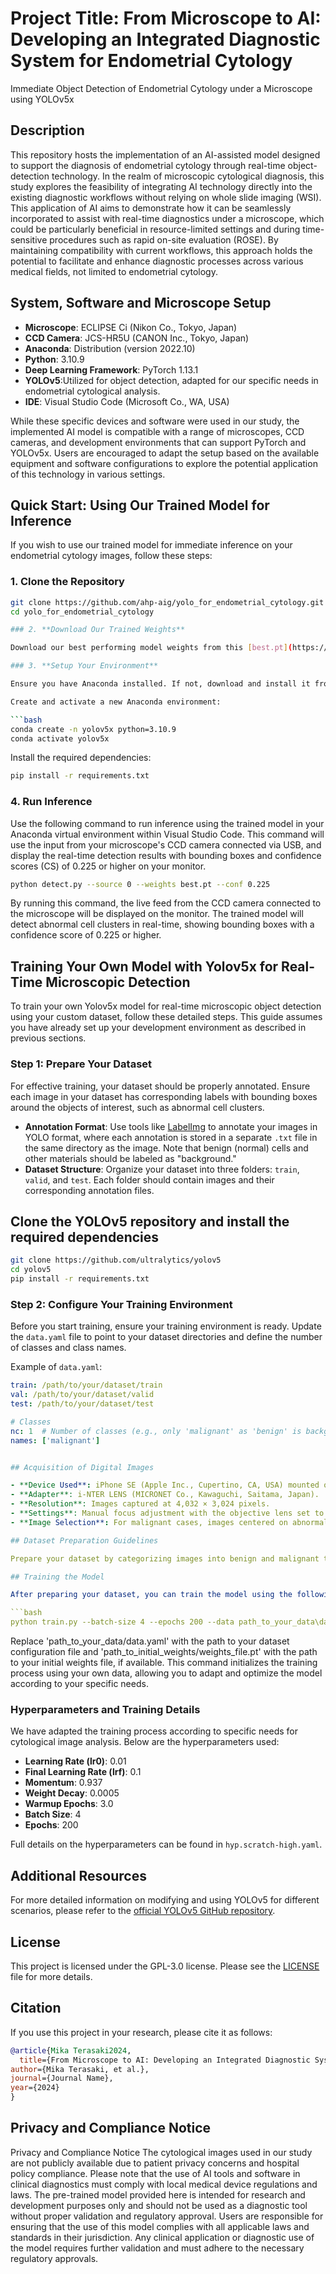 # Project Title: From Microscope to AI: Developing an Integrated Diagnostic System for Endometrial Cytology

Immediate Object Detection of Endometrial Cytology under a Microscope using YOLOv5x

## Description

This repository hosts the implementation of an AI-assisted model designed to support the diagnosis of endometrial cytology through real-time object-detection technology. In the realm of microscopic cytological diagnosis, this study explores the feasibility of integrating AI technology directly into the existing diagnostic workflows without relying on whole slide imaging (WSI). 
This application of AI aims to demonstrate how it can be seamlessly incorporated to assist with real-time diagnostics under a microscope, which could be particularly beneficial in resource-limited settings and during time-sensitive procedures such as rapid on-site evaluation (ROSE). By maintaining compatibility with current workflows, this approach holds the potential to facilitate and enhance diagnostic processes across various medical fields, not limited to endometrial cytology.

## System, Software and Microscope Setup

- **Microscope**: ECLIPSE Ci (Nikon Co., Tokyo, Japan)
- **CCD Camera**: JCS-HR5U (CANON Inc., Tokyo, Japan)
- **Anaconda**: Distribution (version 2022.10)
- **Python**: 3.10.9
- **Deep Learning Framework**: PyTorch 1.13.1
- **YOLOv5**:Utilized for object detection, adapted for our specific needs in endometrial cytological analysis.
- **IDE**: Visual Studio Code (Microsoft Co., WA, USA)

While these specific devices and software were used in our study, the implemented AI model is compatible with a range of microscopes, CCD cameras, and development environments that can support PyTorch and YOLOv5x. Users are encouraged to adapt the setup based on the available equipment and software configurations to explore the potential application of this technology in various settings.

## Quick Start: Using Our Trained Model for Inference

If you wish to use our trained model for immediate inference on your endometrial cytology images, follow these steps:

### 1. **Clone the Repository**

```bash
git clone https://github.com/ahp-aig/yolo_for_endometrial_cytology.git
cd yolo_for_endometrial_cytology

### 2. **Download Our Trained Weights**

Download our best performing model weights from this [best.pt](https://github.com/ahp-aig/yolo_for_endometrial_cytology/raw/main/best.pt) and place it in the cloned repository directory.

### 3. **Setup Your Environment**

Ensure you have Anaconda installed. If not, download and install it from the [Anaconda Website](https://www.anaconda.com/).

Create and activate a new Anaconda environment:

```bash
conda create -n yolov5x python=3.10.9
conda activate yolov5x
```

Install the required dependencies:

```bash
pip install -r requirements.txt
```

### 4. **Run Inference**

Use the following command to run inference using the trained model in your Anaconda virtual environment within Visual Studio Code. This command will use the input from your microscope's CCD camera connected via USB, and display the real-time detection results with bounding boxes and confidence scores (CS) of 0.225 or higher on your monitor.

```bash
python detect.py --source 0 --weights best.pt --conf 0.225
```

By running this command, the live feed from the CCD camera connected to the microscope will be displayed on the monitor. The trained model will detect abnormal cell clusters in real-time, showing bounding boxes with a confidence score of 0.225 or higher.

## Training Your Own Model with Yolov5x for Real-Time Microscopic Detection

To train your own Yolov5x model for real-time microscopic object detection using your custom dataset, follow these detailed steps. This guide assumes you have already set up your development environment as described in previous sections.

### Step 1: Prepare Your Dataset

For effective training, your dataset should be properly annotated. Ensure each image in your dataset has corresponding labels with bounding boxes around the objects of interest, such as abnormal cell clusters. 

- **Annotation Format**: Use tools like [LabelImg](https://github.com/tzutalin/labelImg) to annotate your images in YOLO format, where each annotation is stored in a separate `.txt` file in the same directory as the image. Note that benign (normal) cells and other materials should be labeled as "background."
- **Dataset Structure**: Organize your dataset into three folders: `train`, `valid`, and `test`. Each folder should contain images and their corresponding annotation files.

## Clone the YOLOv5 repository and install the required dependencies

```bash
git clone https://github.com/ultralytics/yolov5
cd yolov5
pip install -r requirements.txt
```

### Step 2: Configure Your Training Environment

Before you start training, ensure your training environment is ready. Update the `data.yaml` file to point to your dataset directories and define the number of classes and class names.

Example of `data.yaml`:

```yaml
train: /path/to/your/dataset/train
val: /path/to/your/dataset/valid
test: /path/to/your/dataset/test

# Classes
nc: 1  # Number of classes (e.g., only 'malignant' as 'benign' is background)
names: ['malignant']


## Acquisition of Digital Images

- **Device Used**: iPhone SE (Apple Inc., Cupertino, CA, USA) mounted on an Olympus BX53 microscope (EVIDENT/Olympus, Tokyo, Japan).
- **Adapter**: i-NTER LENS (MICRONET Co., Kawaguchi, Saitama, Japan).
- **Resolution**: Images captured at 4,032 × 3,024 pixels.
- **Settings**: Manual focus adjustment with the objective lens set to 20x magnification.
- **Image Selection**: For malignant cases, images centered on abnormal cell clusters identified by a gynecologic pathologist; for benign cases, random selections of all visible cells.

## Dataset Preparation Guidelines

Prepare your dataset by categorizing images into benign and malignant types. For annotations, use tools like [LabelImg](https://github.com/HumanSignal/labelImg/tree/master), a graphical image annotation tool, to mark areas of interest such as abnormal cell clusters. Ensure that unannotated regions are labeled as "background." We recommend dividing your data into training, validation, and testing sets using an 8:1:1 ratio. This setup will help mimic the conditions under which our model was developed and tested.

## Training the Model

After preparing your dataset, you can train the model using the following command:

```bash
python train.py --batch-size 4 --epochs 200 --data path_to_your_data\data.yaml --weights best_model_weights.pt
```

Replace 'path_to_your_data/data.yaml' with the path to your dataset configuration file and 'path_to_initial_weights/weights_file.pt' with the path to your initial weights file, if available. This command initializes the training process using your own data, allowing you to adapt and optimize the model according to your specific needs.

### Hyperparameters and Training Details

We have adapted the training process according to specific needs for cytological image analysis. Below are the hyperparameters used:

- **Learning Rate (lr0)**: 0.01
- **Final Learning Rate (lrf)**: 0.1
- **Momentum**: 0.937
- **Weight Decay**: 0.0005
- **Warmup Epochs**: 3.0
- **Batch Size**: 4
- **Epochs**: 200

Full details on the hyperparameters can be found in `hyp.scratch-high.yaml`.

## Additional Resources

For more detailed information on modifying and using YOLOv5 for different scenarios, please refer to the [official YOLOv5 GitHub repository](https://github.com/ultralytics/yolov5).

## License

This project is licensed under the GPL-3.0 license. Please see the [LICENSE](LICENSE) file for more details.

## Citation

If you use this project in your research, please cite it as follows:

```bibtex
@article{Mika Terasaki2024,
  title={From Microscope to AI: Developing an Integrated Diagnostic System for Endometrial Cytology},
author={Mika Terasaki, et al.},
journal={Journal Name},
year={2024}
}
```

## Privacy and Compliance Notice

Privacy and Compliance Notice
The cytological images used in our study are not publicly available due to patient privacy concerns and hospital policy compliance. Please note that the use of AI tools and software in clinical diagnostics must comply with local medical device regulations and laws. The pre-trained model provided here is intended for research and development purposes only and should not be used as a diagnostic tool without proper validation and regulatory approval. Users are responsible for ensuring that the use of this model complies with all applicable laws and standards in their jurisdiction. Any clinical application or diagnostic use of the model requires further validation and must adhere to the necessary regulatory approvals.
